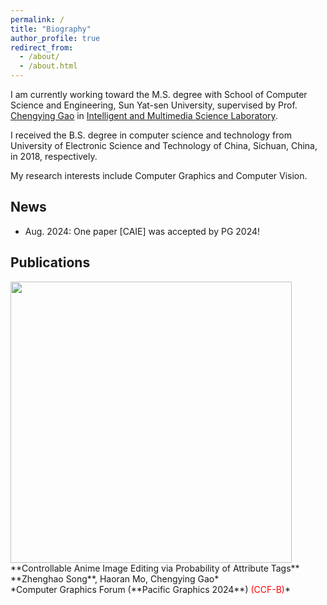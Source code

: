 ```yaml
---
permalink: /
title: "Biography"
author_profile: true
redirect_from: 
  - /about/
  - /about.html
---
```


I am currently working toward the M.S. degree with School of Computer Science and Engineering, Sun Yat-sen University, supervised by Prof. [Chengying Gao](https://cse.sysu.edu.cn/content/2537) in [Intelligent and Multimedia Science Laboratory](https://www.sysu-imsl.com/members.html).

I received the B.S. degree in computer science and technology from University of Electronic Science and Technology of China, Sichuan, China, in 2018, respectively.

My research interests include Computer Graphics and Computer Vision.

News
------
- Aug. 2024: One paper [CAIE] was accepted by PG 2024!

Publications
------
<img src="/images/Work1.png" width=450 />
<br>
**Controllable Anime Image Editing via Probability of Attribute Tags**<br>
**Zhenghao Song**, Haoran Mo, Chengying Gao*
<br>
*Computer Graphics Forum (**Pacific Graphics 2024**) <font color='red'> (CCF-B)</font>*


